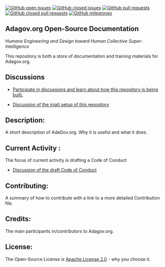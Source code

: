 [![GitHub open issues](https://img.shields.io/github/issues/adagovorg/documentation?style=flat-square)](https://github.com/adagovorg/documentation/issues)
[![GitHub closed issues](https://img.shields.io/github/issues-closed-raw/adagovorg/documentation?style=flat-square)](https://github.com/adagovorg/documentation/issues?q=is%3Aissue+is%3Aclosed)
[![GitHub pull requests](https://img.shields.io/github/issues-pr/adagovorg/documentation)](https://github.com/adagovorg/documentation/pulls)
[![GitHub closed pull requests](https://img.shields.io/github/issues-pr-closed/adagovorg/documentation)](https://github.com/adagovorg/documentation/pulls?q=is%3Apr+is%3Aclosed)
[![GitHub milestones](https://img.shields.io/github/milestones/open/adagovorg/documentation?style=flat-square)](https://github.com/adagovorg/documentation/milestones)


## Adagov.org Open-Source Documentation
*Humane Engineering and Design toward Human Collective Super-Intelligence*

This repository is both a store of documentation and training materials for Adagov.org.

## Discussions

- [Participate in discussions and learn about how this repository is being built.](https://github.com/adagovorg/adagov-documentation/discussions)

- [Discussion of the iniatl setup of this repository](https://github.com/adagovorg/adagov-documentation/discussions/15)

## Description: 
A short description of AdaGov.org. Why it is useful and what it does.

## Current Activity :
The focus of current activity is drafting a Code of Conduct
- [Discussion of the draft Code of Conduct](https://github.com/adagovorg/adagov-documentation/discussions/19)

## Contributing: 
A summary of how to contribute with a link to a more detailed Contribution file.

## Credits: 
The main participants in/contributors to Adagov.org.

## License: 
The Open-Source License is [Apache License 2.0](https://github.com/stephen-rowan/adagov-documentation/blob/main/LICENSE.txt) - why you choose it.

